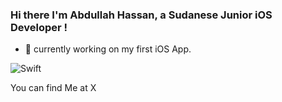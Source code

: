 ### Hi there I'm Abdullah Hassan, a Sudanese Junior iOS Developer !


- 🔭 currently working on my first iOS App.
<img alt = "Swift" src = "https://img.shields.io/badge/Swift-FA7343?style=for-the-badge&logo=swift&logoColor=white"/>

You can find Me at X <a href = "https://twitter.com/iAddallah_"/>

<!--
**Addallah/Addallah** is a ✨ _special_ ✨ repository because its `README.md` (this file) appears on your GitHub profile.

Here are some ideas to get you started:

- 🔭 I’m currently working on ...
- 🌱 I’m currently learning ...
- 👯 I’m looking to collaborate on ...
- 🤔 I’m looking for help with ...
- 💬 Ask me about ...
- 📫 How to reach me: ...
- ⚡ Fun fact: ...
-->
